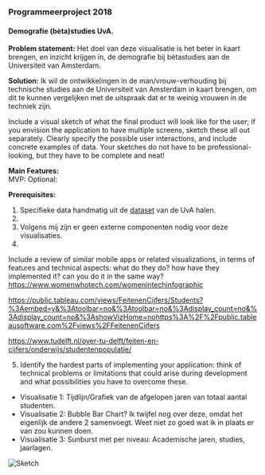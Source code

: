 ### Programmeerproject 2018     
#### Demografie (bèta)studies UvA.  
**Problem statement:** Het doel van deze visualisatie is het beter in kaart brengen, en inzicht krijgen in, de demografie bij bètastudies aan de Universiteit van Amsterdam.

**Solution:**  Ik wil de ontwikkelingen in de man/vrouw-verhouding bij technische studies aan de Universiteit van Amsterdam in kaart brengen, om dit te kunnen vergelijken met de uitspraak dat er te weinig vrouwen in de techniek zijn. 

Include a visual sketch of what the final product will look like for the user; if you envision the application to have multiple screens, sketch these all out separately. Clearly specify the possible user interactions, and include concrete examples of data. Your sketches do not have to be professional-looking, but they have to be complete and neat!

**Main Features:**  
MVP: 
Optional: 

**Prerequisites:**
1. Specifieke data handmatig uit de [dataset](https://public.tableau.com/views/FeitenenCijfers/Students?:embed=y&:toolbar=no&:toolbar=no&:display_count=no&:display_count=no&:showVizHome=nohttps://public.tableausoftware.com/views/FeitenenCijfers "UvA") van de UvA halen.  
2. 
3. Volgens mij zijn er geen externe componenten nodig voor deze visualisaties.
4. 
Include a review of similar mobile apps or related visualizations, in terms of features and technical aspects: what do they do? how have they implemented it? can you do it in the same way?
https://www.womenwhotech.com/womenintechinfographic

https://public.tableau.com/views/FeitenenCijfers/Students?%3Aembed=y&%3Atoolbar=no&%3Atoolbar=no&%3Adisplay_count=no&%3Adisplay_count=no&%3AshowVizHome=nohttps%3A%2F%2Fpublic.tableausoftware.com%2Fviews%2FFeitenenCijfers

https://www.tudelft.nl/over-tu-delft/feiten-en-cijfers/onderwijs/studentenpopulatie/


5. Identify the hardest parts of implementing your application: think of technical problems or limitations that could arise during development and what possibilities you have to overcome these.

* Visualisatie 1: Tijdlijn/Grafiek van de afgelopen jaren van totaal aantal studenten.
* Visualisatie 2: Bubble Bar Chart? Ik twijfel nog over deze, omdat het eigenlijk de andere 2 samenvoegt. Weet niet zo goed wat ik in plaats er van zou kunnen doen.
* Visualisatie 3: Sunburst met per niveau: Academische jaren, studies, jaarlagen.

![Sketch](/Downloads/Sketch.jpg)
